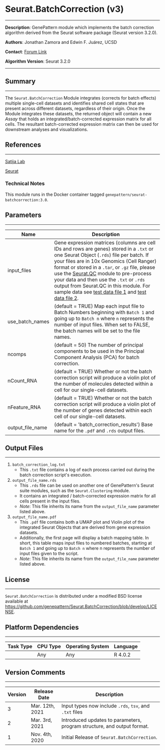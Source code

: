 # Seurat.BatchCorrection (v3)
---
**Description**: GenePattern module which implements the batch correction algorithm derived from the Seurat software package (Seurat version 3.2.0).

**Authors**: Jonathan Zamora and Edwin F. Juárez, UCSD

**Contact**: [Forum Link](https://groups.google.com/forum/?utm_medium=email&utm_source=footer#!forum/genepattern-help)

**Algorithm Version**: Seurat 3.2.0

---

## Summary
---

The `Seurat.BatchCorrection` Module integrates (corrects for batch effects) multiple single-cell datasets and identifies shared cell states that are present across different datasets, regardless of their origin. Once the Module integrates these datasets, the returned object will contain a new *Assay* that holds an integrated/batch-corrected expression matrix for all cells. The resultant batch-corrected expression matrix can then be used for downstream analyses and visualizations.


## References
---
[Satija Lab](https://satijalab.org)

[Seurat](https://satijalab.org/seurat/)

### Technical Notes
This module runs in the Docker container tagged `genepattern/seurat-batchcorrection:3.0`.

## Parameters
---

| Name | Description |
-------|--------------
| input_files         | Gene expression matrices (columns are cell IDs and rows are genes) stored in a `.txt` or one Seurat Object (`.rds`) file per batch. If your files are in 10x Genomics (Cell Ranger) format or stored in a `.tar`, or `.gz` file, please use the [Seurat.QC](https://cloud.genepattern.org/gp/pages/index.jsf?lsid=urn:lsid:genepattern.org:module.analysis:00416:2) module to pre-process your data and then use the `.txt` or `.rds` output from Seurat.QC in this module. For sample data see [test data file 1](https://datasets.genepattern.org/data/module_support_files/Conos/small_500x500_HNSCC_noribo.txt) and [test data file 2](https://datasets.genepattern.org/data/module_support_files/Conos/small_500x500_MEL_noribo.txt).|
| use_batch_names | (default = TRUE) Map each input file to Batch Numbers beginning with `Batch 1` and going up to `Batch n` where `n` represents the number of input files. When set to FALSE, the batch names will be set to the file names. 
| ncomps            | (default = 50) The number of principal components to be used in the Principal Component Analysis (PCA) for batch correction. |
| nCount_RNA        | (default = TRUE) Whether or not the batch correction script will produce a violin plot of the number of molecules detected within a cell for our single-cell datasets.|
| nFeature_RNA      | (default = TRUE) Whether or not the batch correction script will produce a violin plot of the number of genes detected within each cell of our single-cell datasets.            |
| output_file_name  | (default = 'batch_correction_results') Base name for the `.pdf` and `.rds` output files. |


## Output Files
---

1. `batch_correction_log.txt`
    - This `.txt` file contains a log of each process carried out during the batch correction script's execution.
2. `output_file_name.rds`
    - This `.rds` file can be used on another one of GenePattern's Seurat suite modules, such as the `Seurat.Clustering` module.
    - It contains an integrated / batch-corrected expression matrix for all cells present in the input files.
    - *Note*: This file inherits its name from the `output_file_name` parameter listed above.
3. `output_file_name.pdf`
    - This `.pdf` file contains both a UMAP plot and Violin plot of the integrated Seurat Objects that are derived from gene expression datasets.
    - Additionally, the first page will display a batch mapping table. In short, this table maps input files to numbered batches, starting at `Batch 1` and going up to `Batch n` where n represents the number of input files given to the script.
    - *Note*: This file inherits its name from the `output_file_name` parameter listed above.


## License
---

`Seurat.BatchCorrection` is distributed under a modified BSD license available at https://github.com/genepattern/Seurat.BatchCorrection/blob/develop/LICENSE.


## Platform Dependencies
---

| Task Type | CPU Type | Operating System | Language |
------------|----------|------------------|----------|
|           |  Any     | Any              | R 4.0.2  |


## Version Comments
---

| Version | Release Date | Description                                 |
----------|--------------|---------------------------------------------|
| 3       | Mar. 12th, 2021 | Input types now include `.rds`, `tsv`, and `.txt` files |
| 2       | Mar. 3rd, 2021 | Introduced updates to parameters, program structure, and output format.|
| 1       | Nov. 4th, 2020 | Initial Release of `Seurat.BatchCorrection`. |
